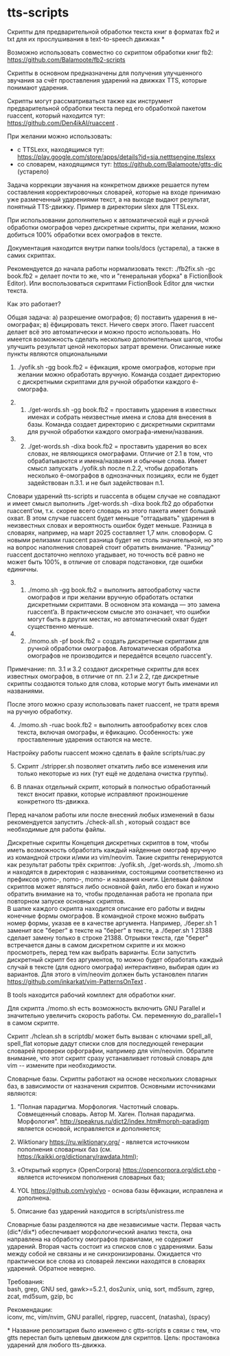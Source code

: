 # tts-scripts

Скрипты для предварительной обработки текста книг в форматах fb2 и txt для их прослушивания в text-to-speech движках \*

Возможно использовать совместно со скриптом обработки книг fb2: https://github.com/Balamoote/fb2-scripts</br>

Скрипты в основном предназначены для получения улучшенного звучания за счёт проставления ударений на движках TTS, которые понимают ударения.</br>

Скрипты могут рассматриваться также как инструмент предварительной обработки текста перед его обработкой пакетом ruaccent, который находится тут:</br>
https://github.com/Den4ikAI/ruaccent .

При желании можно использовать:

- с TTSLexx, находящимся тут: https://play.google.com/store/apps/details?id=sia.netttsengine.ttslexx</br>
- со словарем, находящимся тут: https://github.com/Balamoote/gtts-dic (устарело)</br>

Задача коррекции звучания на конкретном движке решается путем составления корректировочных словарей, которые на входе принимаю уже размеченный
ударениями текст, а на выходе выдают результат, понятный TTS-движку. Пример в директории slexx для TTSLexx.

При использовании дополнительно к автоматической ещё и ручной обработки омографов через дискретные скрипты, при желании, можно добиться 100% обработки всех
омографов в тексте.

Документация находится внутри папки tools/docs (устарела), а также в самих скриптах.

Рекомендуется до начала работы нормализовать текст: ./fb2fix.sh -gc book.fb2 = делает почти то же, что и "генеральная уборка" в FictionBook Editor).
Или воспользоваться скриптами FictionBook Editor для чистки текста.</br>

Как это работает?

Общая задача: а) разрешение омографов; б) поставить ударения в не-омографах; в) ёфицировать текст. Ничего сверх этого. Пакет ruaccent делает всё это автоматически
и можно просто использовать. Но имеется возможность сделать несколько дополнительных шагов, чтобы улучшить результат ценой некоторых затрат времени. Описанные ниже
пункты являются опциональными

1. ./yofik.sh -gg book.fb2 = ёфикация, кроме омографов, которые при желании можно обработать вручную. Команда создает директорию с дискретными скриптами для ручной
   обработки каждого ё-омографа.</br>

2. 1. ./get-words.sh -gg book.fb2 = проставить ударения в известных именах и собрать неизвестные имена и слова для внесения в базы. Команда создает директорию с
      дискретными скриптами для ручной обработки каждого омографа-имени/названия.</br>

3. 2. ./get-words.sh -dixa book.fb2 = проставить ударения во всех словах, не являющихся омографами. Отличие от 2.1 в том, что обрабатываются и имена/названия и обычные слова.
      Имеет смысл запускать ./yofik.sh после п.2.2, чтобы доработать несколько ё-омографов в однозначных позициях, если не будет задействован п.3.1. и не был задействован п.1.</br>

Словари ударений tts-scripts и ruaccenta в общем случае не совпадают и имеет смысл выполнить ./get-words.sh -dixa book.fb2 до обработки ruaccent’ом, т.к. скорее всего
словарь из этого пакета имеет больший охват. В этом случае ruaccent будет меньше "отгадывать" ударения в неизвестных словах и вероятность ошибок будет меньше. Разница
в словарях, например, на март 2025 составляет 1,7 млн. словоформ. С новыми релизами ruaccent разница будет не столь значительной, но это на вопрос наполнения словарей
стоит обратить внимание. "Разницу" ruaccent достаточно неплохо угадывает, но точность всё равно не может быть 100%, в отличие от словаря подстановки, где ошибки единичны.

3. 1. ./momo.sh -gg book.fb2 = выполнить автообработку части омографов и при желании вручную обработать остатки дискретными скриптами. В основном эта команда — это замена
      ruaccent’a. В практическом смысле это означает, что ошибки могут быть в других местах, но автоматический охват будет существенно меньше.</br>

4. 2. ./momo.sh -pf book.fb2 = создать дискретные скриптами для ручной обработки омографов. Автоматическая обработка омографов не производится и передаётся всецело
      ruaccent’у.</br>

Примечание: пп. 3.1 и 3.2 создают дискретные скрипты для всех известных омографов, в отличие от пп. 2.1 и 2.2, где дискретные скрипты создаются только для слова, которые
могут быть именами ил названиями.

После этого можно сразу использовать пакет ruaccent, не тратя время на ручную обработку.

4. ./momo.sh -ruac book.fb2 = выполнить автообработку всех слов текста, включая омографы, и ёфикацию. Особенность: уже проставленные ударения остаются на месте.</br>

Настройку работы ruaccent можно сделать в файле scripts/ruac.py</br>

5. Скрипт ./stripper.sh позволяет откатить либо все изменения или только некоторые из них (тут ещё не доделана очистка группы).

6. В планах отдельный скрипт, который в полностью обработанный текст вносит правки, которые исправляют произношение конкретного tts-движка.

Перед началом работы или после внесений любых изменений в базы рекомендуется запустить ./check-all.sh , который создаст все необходимые для работы файлы.</br>

Дискретные скрипты
Концепция дискретных скриптов в том, чтобы иметь возможность обработать каждый найденные омограф вручную из командной строки и/ими из vim/neovim. Такие скрипты
генерируются как результат работы трёх скриптов: ./yofik.sh, ./get-words.sh, ./momo.sh и находятся в директория с названиями, состоящими соответственно из
префиксов yomo-, nomo-, momo- и названия книги. Целевым файлом скриптов может являться либо основной файл, либо его бэкап и нужно обратить внимание на то, чтобы
проделанная работа не пропала при повторном запуске основных скриптов.</br>
В шапке каждого скрипта находится описание его работы и видны конечные формы омографов. В командной строке можно выбрать номер формы, указав ее в качестве аргумента.
Например, ./берег.sh 1 заменит все "берег" в тексте на "бе́рег" в тексте, а ./берег.sh 1 21388 сделает замену только в строке 21388. Отрывки текста, где "берег"
встречается даны в самом дискретном скрипте и их можно просмотреть, перед тем как выбрать варианты.
Если запустить дискретный скрипт без аргументов, то можно будет обработать каждый случай в тексте (для одного омографа) интерактивно, выбирая один из вариантов. Для
этого в vim/neovim должен быть установлен плагин https://github.com/inkarkat/vim-PatternsOnText .

В tools находится рабочий комплект для обработки книг.</br>

Для скрипта ./momo.sh есть возможность включить GNU Parallel и значительно увеличить скорость работы. См. переменную do_parallel=1 в самом скрипте.

Скрипт ./hclean.sh в scriptdb/ может быть вызван с ключами spell_all, spell_flat которые дадут списки слов для последующей генерации словарей проверки орфографии,
например для vim/neovim. Обратите внимание, что этот скрипт сразу устанавливает готовый словарь для vim -- измените при необходимости.

Словарные базы.
Скрипты работают на основе нескольких словарных баз, в зависимости от назначения скриптов. Основными источниками являются:

1. "Полная парадигма. Морфология. Частотный словарь. Совмещенный словарь. Автор М. Хаген. Полная парадигма. Морфология". http://speakrus.ru/dict2/index.htm#morph-paradigm
   является основой, исправляется и дополняется;
2. Wiktionary https://ru.wiktionary.org/ - является источником пополнения словарных баз (см. https://kaikki.org/dictionary/rawdata.html);
3. «Открытый корпус» (OpenCorpora) https://opencorpora.org/dict.php - является источником пополнения словарных баз;
4. YOL https://github.com/vgiv/yo - основа базы ёфикации, исправлена и дополнена.

5. Описание баз ударений находится в scripts/unistress.me

Словарные базы разделяются на две независимые части. Первая часть (dic*/dix*) обеспечивает морфологический анализ текста, она направлена на обработку омографов правилами,
не содержит ударений. Вторая часть состоит из списков слов с ударениями. Базы между собой не связаны и не синхронизированы. Ожидается что практически все слова из словарей
лексики находятся в словарях ударений. Обратное неверно.

Требования:</br>
bash, grep, GNU sed, gawk>=5.2.1, dos2unix, uniq, sort, md5sum, zgrep, zcat, md5sum, gzip, bc

Рекомендации:</br>
iconv, mc, vim/nvim, GNU parallel, ripgrep, ruaccent, (natasha), (spacy)

\* Название репозитария было изменено с gtts-scripts в связи с тем, что gtts перестал быть целевым движком для скриптов. Цель: простановка ударений для любого tts-движка.
